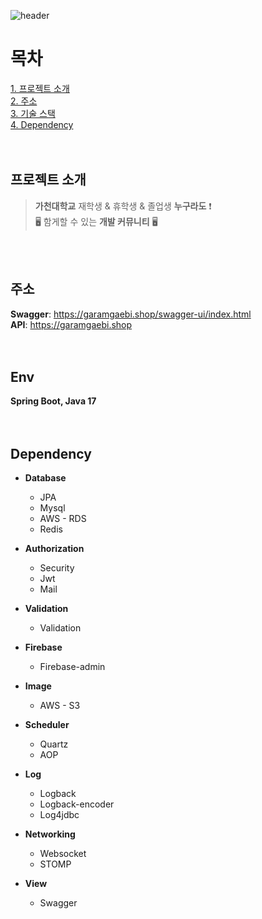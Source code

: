 ![header](https://capsule-render.vercel.app/api?type=waving&color=auto&height=200&section=header&text=가람개비&fontSize=90)
<br/>

# 목차
[1. 프로젝트 소개](#프로젝트-소개)  
[2. 주소](#주소)  
[3. 기술 스택](#기술-스택)  
[4. Dependency](#dependency)
<br/>
<br/>
<br/>

## 프로젝트 소개
> __가천대학교__ 재학생 & 휴학생 & 졸업생 __누구라도__ ❗️  
> 🖥️ 함게할 수 있는 __개발 커뮤니티__ 🖥️
<br/>
<br/>

## 주소
__Swagger__: https://garamgaebi.shop/swagger-ui/index.html  
__API__: https://garamgaebi.shop
<br/>
<br/>
<br/>

## Env
__Spring Boot, Java 17__
<br/>
<br/>
<br/>

## Dependency
- __Database__
  - JPA
  - Mysql
  - AWS - RDS
  - Redis
  

- __Authorization__
  - Security
  - Jwt
  - Mail
  

- __Validation__
  - Validation
  

- __Firebase__
  - Firebase-admin
  

- __Image__
  - AWS - S3
  

- __Scheduler__
  - Quartz
  - AOP
  

- __Log__
  - Logback
  - Logback-encoder
  - Log4jdbc
  

- __Networking__
  - Websocket
  - STOMP
  

- __View__
  - Swagger
